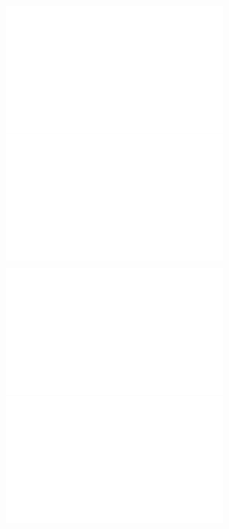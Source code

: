![](https://raw.githubusercontent.com/SammyTeee/stats/master/generated/overview.svg#gh-dark-mode-only)
![](https://raw.githubusercontent.com/SammyTeee/stats/master/generated/overview.svg#gh-light-mode-only)

![](https://raw.githubusercontent.com/SammyTeee/stats/master/generated/languages.svg#gh-dark-mode-only)
![](https://raw.githubusercontent.com/SammyTeee/stats/master/generated/languages.svg#gh-light-mode-only)

<!--
**SammyTeee/SammyTeee** is a ✨ _special_ ✨ repository because its `README.md` (this file) appears on your GitHub profile.

Here are some ideas to get you started:

- 🔭 I’m currently working on ...
- 🌱 I’m currently learning ...
- 👯 I’m looking to collaborate on ...
- 🤔 I’m looking for help with ...
- 💬 Ask me about ...
- 📫 How to reach me: ...
- 😄 Pronouns: ...
- ⚡ Fun fact: ...
-->
